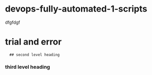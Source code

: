 # devops-fully-automated-1-scripts
dfgfdgf
# trial and error
      ## second level heading
### third level heading
